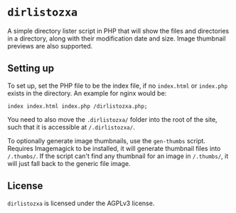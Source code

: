 # `dirlistozxa`
A simple directory lister script in PHP that will show the files and directories in a directory, along with their modification date and size. Image thumbnail previews are also supported.

## Setting up
To set up, set the PHP file to be the index file, if no `index.html` or `index.php` exists in the directory. An example for nginx would be:

```nginx
index index.html index.php /dirlistozxa.php;
```

You need to also move the `.dirlistozxa/` folder into the root of the site, such that it is accessible at `/.dirlistozxa/`.

To optionally generate image thumbnails, use the `gen-thumbs` script. Requires Imagemagick to be installed, it will generate thumbnail files into `/.thumbs/`. If the script can't find any thumbnail for an image in `/.thumbs/`, it will just fall back to the generic file image.

## License
`dirlistozxa` is licensed under the AGPLv3 license.
